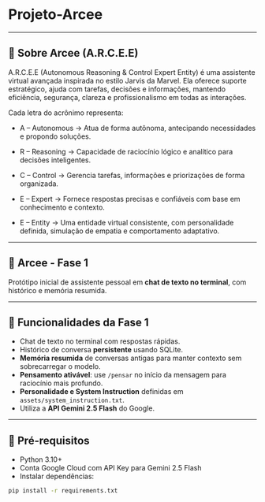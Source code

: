 # Projeto-Arcee
---
## 🔹 Sobre Arcee (A.R.C.E.E)

A.R.C.E.E (Autonomous Reasoning & Control Expert Entity) é uma assistente virtual avançada inspirada no estilo Jarvis da Marvel.
Ela oferece suporte estratégico, ajuda com tarefas, decisões e informações, mantendo eficiência, segurança, clareza e profissionalismo em todas as interações.

Cada letra do acrônimo representa:

- A – Autonomous → Atua de forma autônoma, antecipando necessidades e propondo soluções.

- R – Reasoning → Capacidade de raciocínio lógico e analítico para decisões inteligentes.

- C – Control → Gerencia tarefas, informações e priorizações de forma organizada.

- E – Expert → Fornece respostas precisas e confiáveis com base em conhecimento e contexto.

- E – Entity → Uma entidade virtual consistente, com personalidade definida, simulação de empatia e comportamento adaptativo.

---

## 🔹 Arcee - Fase 1

Protótipo inicial de assistente pessoal em **chat de texto no terminal**, com histórico e memória resumida.

---

## 🔹 Funcionalidades da Fase 1

- Chat de texto no terminal com respostas rápidas.
- Histórico de conversa **persistente** usando SQLite.
- **Memória resumida** de conversas antigas para manter contexto sem sobrecarregar o modelo.
- **Pensamento ativável**: use `/pensar` no início da mensagem para raciocínio mais profundo.
- **Personalidade e System Instruction** definidas em `assets/system_instruction.txt`.
- Utiliza a **API Gemini 2.5 Flash** do Google.

---

## 🔹 Pré-requisitos

- Python 3.10+
- Conta Google Cloud com API Key para Gemini 2.5 Flash
- Instalar dependências:
```bash
pip install -r requirements.txt
